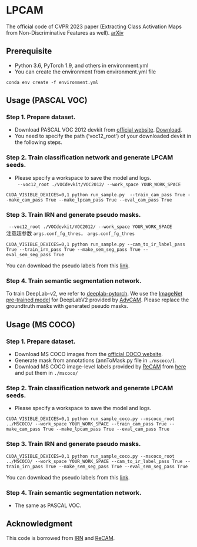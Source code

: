 # LPCAM
The official code of CVPR 2023 paper (Extracting Class Activation Maps from Non-Discriminative Features as well).
[arXiv](https://arxiv.org/abs/2303.10334)

## Prerequisite
- Python 3.6, PyTorch 1.9, and others in environment.yml
- You can create the environment from environment.yml file
```
conda env create -f environment.yml
```
## Usage (PASCAL VOC)
### Step 1. Prepare dataset.
- Download PASCAL VOC 2012 devkit from [official website](http://host.robots.ox.ac.uk/pascal/VOC/voc2012/#devkit). [Download](http://host.robots.ox.ac.uk/pascal/VOC/voc2012/VOCtrainval_11-May-2012.tar). 
- You need to specify the path ('voc12_root') of your downloaded devkit in the following steps.
### Step 2. Train classification network and generate LPCAM seeds.
- Please specify a workspace to save the model and logs.  
``` --voc12_root ./VOCdevkit/VOC2012/ --work_space YOUR_WORK_SPACE```
```
CUDA_VISIBLE_DEVICES=0,1 python run_sample.py  --train_cam_pass True --make_cam_pass True --make_lpcam_pass True --eval_cam_pass True 
```
### Step 3. Train IRN and generate pseudo masks.  
``` --voc12_root ./VOCdevkit/VOC2012/ --work_space YOUR_WORK_SPACE```  
注意超参数 `args.conf_fg_thres`， `args.conf_fg_thres`
```
CUDA_VISIBLE_DEVICES=0,1 python run_sample.py --cam_to_ir_label_pass True --train_irn_pass True --make_sem_seg_pass True --eval_sem_seg_pass True 
```
You can download the pseudo labels from this [link](https://drive.google.com/file/d/1eDyD1b0nVI2WY4TcuN71yx8OoAOfsIlU/view?usp=share_link).

### Step 4. Train semantic segmentation network.
To train DeepLab-v2, we refer to [deeplab-pytorch](https://github.com/kazuto1011/deeplab-pytorch). 
We use the [ImageNet pre-trained model](https://drive.google.com/file/d/14soMKDnIZ_crXQTlol9sNHVPozcQQpMn/view?usp=sharing) for DeepLabV2 provided by [AdvCAM](https://github.com/jbeomlee93/AdvCAM).
Please replace the groundtruth masks with generated pseudo masks.

## Usage (MS COCO)
### Step 1. Prepare dataset.
- Download MS COCO images from the [official COCO website](https://cocodataset.org/#download).
- Generate mask from annotations (annToMask.py file in `./mscoco/`).
- Download MS COCO image-level labels provided by [ReCAM](https://github.com/zhaozhengChen/ReCAM) from [here](https://drive.google.com/drive/folders/1XCu51bAUK3nOvO-VVKD7kE9bIFpAECBR?usp=sharing) and put them in `./mscoco/`
### Step 2. Train classification network and generate LPCAM seeds.
- Please specify a workspace to save the model and logs.
```
CUDA_VISIBLE_DEVICES=0,1 python run_sample_coco.py --mscoco_root ../MSCOCO/ --work_space YOUR_WORK_SPACE --train_cam_pass True --make_cam_pass True --make_lpcam_pass True --eval_cam_pass True 
```
### Step 3. Train IRN and generate pseudo masks.
```
CUDA_VISIBLE_DEVICES=0,1 python run_sample_coco.py --mscoco_root ../MSCOCO/ --work_space YOUR_WORK_SPACE --cam_to_ir_label_pass True --train_irn_pass True --make_sem_seg_pass True --eval_sem_seg_pass True 
```
You can download the pseudo labels from this [link](https://drive.google.com/file/d/1UHglmht8PjJdRz71IrG2b8ENMN2Nn6P0/view?usp=share_link).

### Step 4. Train semantic segmentation network.
- The same as PASCAL VOC.

## Acknowledgment
This code is borrowed from [IRN](https://github.com/jiwoon-ahn/irn) and [ReCAM](https://github.com/zhaozhengChen/ReCAM).
